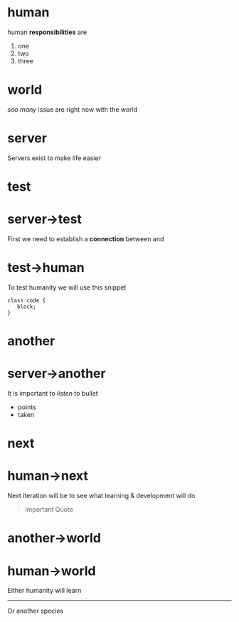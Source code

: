 # human

human **responsibilities** are

1. one
2. two
3. three

# world

*soo many* issue are right now with the world

# server

Servers exist to make life easier

# test
# server->test

First we need to establish a **connection** between and

# test->human

To test humanity we will use this snippet

    class code {
       block;
    }
   
# another
# server->another

It is important to _listen_
to bullet 

* points
* taken

# next
# human->next

Next iteration will be to see what learning & development will do

> Important 
> Quote

# another->world
# human->world

Either humanity will learn
********
Or another species 
